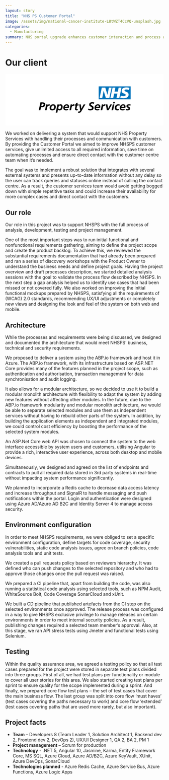 ```yaml
---
layout: story
title: "NHS PS Customer Portal"
image: /assets/img/national-cancer-institute-L8tWZT4CcVQ-unsplash.jpg           
categories:
  - Manufacturing
summary: NHS portal upgrade enhances customer interaction and process automation efficiency.
---
```


# Our client

![Table1](/assets/img/NHS-PS-620x201-1.png)

We worked on delivering a system that would support NHS Property Services with handling their processes and communication with customers. By providing the Customer Portal we aimed to improve NHSPS customer services, give unlimited access to all required information, save time on automating processes and ensure direct contact with the customer centre team when it’s needed. 

The goal was to implement a robust solution that integrates with several external systems and presents up-to-date information without any delay so the user can track queries and statuses online instead of calling the contact centre. As a result, the customer services team would avoid getting bogged down with simple repetitive tasks and could increase their availability for more complex cases and direct contact with the customers.


## Our role
Our role in this project was to support NHSPS with the full process of analysis, development, testing and project management. 

One of the most important steps was to run initial functional and nonfunctional requirements gathering, aiming to define the project scope and create the product backlog. To achieve this, we reviewed the substantial requirements documentation that had already been prepared and ran a series of discovery workshops with the Product Owner to understand the business needs and define project goals. Having the project overview and draft processes description, we started detailed analysis sessions with the goal to validate the process flow described by NHSPS. In the next step a gap analysis helped us to identify use cases that had been missed or not covered fully. We also worked on improving the initial functional mockups prepared by NHSPS, satisfying all the requirements of (WCAG) 2.0 standards, recommending UX/UI adjustments or completely new views and designing the look and feel of the system on both web and mobile. 


## Architecture
While the processes and requirements were being discussed, we designed and documented the architecture that would meet NHSPS’ business, technical and security requirements.

We proposed to deliver a system using the ABP.io framework and host it in Azure. The ABP.io framework, with its infrastructure based on ASP.NET Core provides many of the features planned in the project scope, such as authentication and authorisation, transaction management for data synchronisation and audit logging. 

It also allows for a modular architecture, so we decided to use it to build a modular monolith architecture with flexibility to adapt the system by adding new features without affecting other modules. In the future, due to the ABP.io framework modularity and modular monolith architecture, we would be able to separate selected modules and use them as independent services without having to rebuild other parts of the system. In addition, by building the application elements as independent and integrated modules, we could control cost efficiency by boosting the performance of the selected system modules.

An ASP.Net Core web API was chosen to connect the system to the web interface accessible by system users and customers, utilising Angular to provide a rich, interactive user experience, across both desktop and mobile devices. 

Simultaneously, we designed and agreed on the list of endpoints and contracts to pull all required data stored in 3rd party systems in real-time without impacting system performance significantly.

We planned to incorporate a Redis cache to decrease data access latency and increase throughput and SignalR to handle messaging and push notifications within the portal. Login and authentication were designed using Azure AD/Azure AD B2C and Identity Server 4 to manage access security.   


## Environment configuration
In order to meet NHSPS requirements, we were obliged to set a specific environment configuration, define targets for code coverage, security vulnerabilities, static code analysis issues, agree on branch policies, code analysis tools and unit tests.

We created a pull requests policy based on reviewers hierarchy. It was defined who can push changes to the selected repository and who had to approve those changes once the pull request was raised. 

We prepared a CI pipeline that, apart from building the code, was also running a statistical code analysis using selected tools, such as NPM Audit, WhiteSource Bolt, Code Coverage SonarCloud and xUnit.

We built a CD pipeline that published artefacts from the CI step on the selected environments once approved. The release process was configured in a way to give NHSPS exclusive privilege to manage releases on certain environments in order to meet internal security policies. As a result, publishing changes required a selected team member’s approval. Also, at this stage, we ran API stress tests using Jmeter and functional tests using Selenium.


## Testing
Within the quality assurance area, we agreed a testing policy so that all test cases prepared for the project were stored in separate test plans divided into three groups. First of all, we had test plans per functionality or module to cover all user stories for this area. We also started creating test plans per sprint to ensure quality for the scope implemented during a sprint. And finally, we prepared core flow test plans – the set of test cases that cover the main business flow. The last group was split into core flow ‘must haves’ (test cases covering the paths necessary to work) and core flow ‘extended’ (test cases covering paths that are used more rarely, but also important). 

## Project facts
- **Team** – Developers 8 (Team Leader 1, Solution Architect 1, Backend dev 2, Frontend dev 2, DevOps 2), UX/UI Designer 1, QA 2, BA 2, PM 1
- **Project management** – Scrum for production
- **Technology** - .NET 5, Angular 10, Jasmine, Karma, Entity Framework Core, MS SQL, Azure Cloud, Azure AD/B2C, Azure KeyVault, XUnit, Azure DevOps, SonarCloud
- **Technologies planned** - Azure Redis Cache, Azure Service Bus, Azure Functions, Azure Logic Apps
